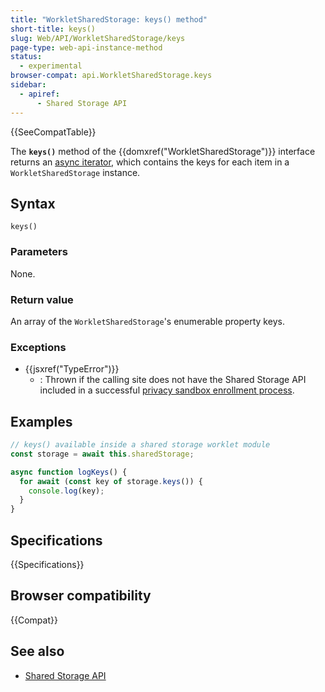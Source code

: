 ```yaml
---
title: "WorkletSharedStorage: keys() method"
short-title: keys()
slug: Web/API/WorkletSharedStorage/keys
page-type: web-api-instance-method
status:
  - experimental
browser-compat: api.WorkletSharedStorage.keys
sidebar:
  - apiref:
      - Shared Storage API
---
```


{{SeeCompatTable}}

The **`keys()`** method of the
{{domxref("WorkletSharedStorage")}} interface returns an [async iterator](/en-US/docs/Web/JavaScript/Reference/Global_Objects/AsyncIterator), which contains the keys for each item in a `WorkletSharedStorage` instance.

## Syntax

```js-nolint
keys()
```

### Parameters

None.

### Return value

An array of the `WorkletSharedStorage`'s enumerable property keys.

### Exceptions

- {{jsxref("TypeError")}}
  - : Thrown if the calling site does not have the Shared Storage API included in a successful [privacy sandbox enrollment process](/en-US/docs/Web/Privacy/Guides/Privacy_sandbox/Enrollment).

## Examples

```js
// keys() available inside a shared storage worklet module
const storage = await this.sharedStorage;

async function logKeys() {
  for await (const key of storage.keys()) {
    console.log(key);
  }
}
```

## Specifications

{{Specifications}}

## Browser compatibility

{{Compat}}

## See also

- [Shared Storage API](/en-US/docs/Web/API/Shared_Storage_API)
